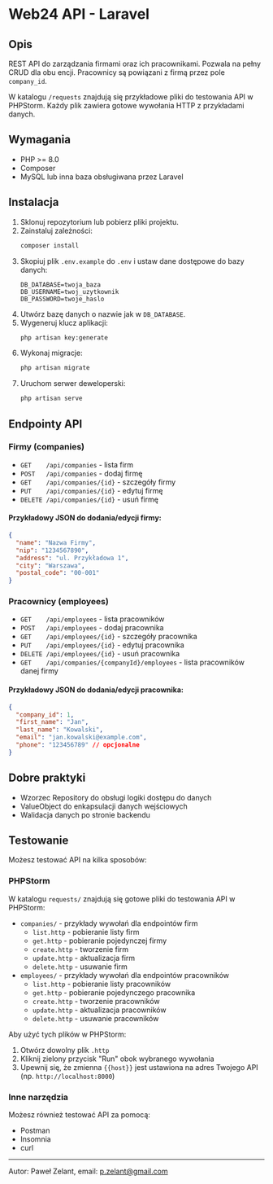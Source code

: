 # Web24 API - Laravel

## Opis

REST API do zarządzania firmami oraz ich pracownikami. Pozwala na pełny CRUD dla obu encji. Pracownicy są powiązani z firmą przez pole `company_id`.

W katalogu `/requests` znajdują się przykładowe pliki do testowania API w PHPStorm. Każdy plik zawiera gotowe wywołania HTTP z przykładami danych.

## Wymagania
- PHP >= 8.0
- Composer
- MySQL lub inna baza obsługiwana przez Laravel

## Instalacja

1. Sklonuj repozytorium lub pobierz pliki projektu.
2. Zainstaluj zależności:
   ```bash
   composer install
   ```
3. Skopiuj plik `.env.example` do `.env` i ustaw dane dostępowe do bazy danych:
   ```env
   DB_DATABASE=twoja_baza
   DB_USERNAME=twoj_uzytkownik
   DB_PASSWORD=twoje_haslo
   ```
4. Utwórz bazę danych o nazwie jak w `DB_DATABASE`.
5. Wygeneruj klucz aplikacji:
   ```bash
   php artisan key:generate
   ```
6. Wykonaj migracje:
   ```bash
   php artisan migrate
   ```
7. Uruchom serwer deweloperski:
   ```bash
   php artisan serve
   ```

## Endpointy API

### Firmy (companies)
- `GET    /api/companies` - lista firm
- `POST   /api/companies` - dodaj firmę
- `GET    /api/companies/{id}` - szczegóły firmy
- `PUT    /api/companies/{id}` - edytuj firmę
- `DELETE /api/companies/{id}` - usuń firmę

#### Przykładowy JSON do dodania/edycji firmy:
```json
{
  "name": "Nazwa Firmy",
  "nip": "1234567890",
  "address": "ul. Przykładowa 1",
  "city": "Warszawa",
  "postal_code": "00-001"
}
```

### Pracownicy (employees)
- `GET    /api/employees` - lista pracowników
- `POST   /api/employees` - dodaj pracownika
- `GET    /api/employees/{id}` - szczegóły pracownika
- `PUT    /api/employees/{id}` - edytuj pracownika
- `DELETE /api/employees/{id}` - usuń pracownika
- `GET    /api/companies/{companyId}/employees` - lista pracowników danej firmy

#### Przykładowy JSON do dodania/edycji pracownika:
```json
{
  "company_id": 1,
  "first_name": "Jan",
  "last_name": "Kowalski",
  "email": "jan.kowalski@example.com",
  "phone": "123456789" // opcjonalne
}
```

## Dobre praktyki
- Wzorzec Repository do obsługi logiki dostępu do danych
- ValueObject do enkapsulacji danych wejściowych
- Walidacja danych po stronie backendu

## Testowanie
Możesz testować API na kilka sposobów:

### PHPStorm
W katalogu `requests/` znajdują się gotowe pliki do testowania API w PHPStorm:
- `companies/` - przykłady wywołań dla endpointów firm
  - `list.http` - pobieranie listy firm
  - `get.http` - pobieranie pojedynczej firmy
  - `create.http` - tworzenie firm
  - `update.http` - aktualizacja firm
  - `delete.http` - usuwanie firm
- `employees/` - przykłady wywołań dla endpointów pracowników
  - `list.http` - pobieranie listy pracowników
  - `get.http` - pobieranie pojedynczego pracownika
  - `create.http` - tworzenie pracowników
  - `update.http` - aktualizacja pracowników
  - `delete.http` - usuwanie pracowników

Aby użyć tych plików w PHPStorm:
1. Otwórz dowolny plik `.http`
2. Kliknij zielony przycisk "Run" obok wybranego wywołania
3. Upewnij się, że zmienna `{{host}}` jest ustawiona na adres Twojego API (np. `http://localhost:8000`)

### Inne narzędzia
Możesz również testować API za pomocą:
- Postman
- Insomnia
- curl

---

Autor: Paweł Zelant, email: p.zelant@gmail.com